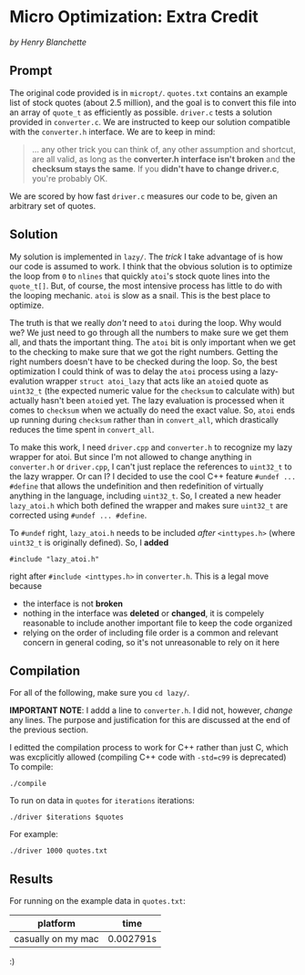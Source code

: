# Micro Optimization: Extra Credit

_by Henry Blanchette_

## Prompt

The original code provided is in `micropt/`. `quotes.txt` contains an example list of stock quotes (about 2.5 million), and the goal is to convert this file into an array of `quote_t` as efficiently as possible. `driver.c` tests a solution provided in `converter.c`. We are instructed to keep our solution compatible with the `converter.h` interface. We are to keep in mind:

> ... any other trick you can think of, any other assumption and shortcut, are all valid, as long as the **converter.h interface isn't broken** and **the checksum stays the same**. If you **didn't have to change driver.c**, you're probably OK.

We are scored by how fast `driver.c` measures our code to be, given an arbitrary set of quotes.

## Solution

My solution is implemented in `lazy/`. The _trick_ I take advantage of is how our code is assumed to work. I think that the obvious solution is to optimize the loop from `0` to `nlines` that quickly `atoi`'s stock quote lines into the `quote_t[]`. But, of course, the most intensive process has little to do with the looping mechanic. `atoi` is slow as a snail. This is the best place to optimize.

The truth is that we really _don't_ need to `atoi` during the loop. Why would we? We just need to go through all the numbers to make sure we get them all, and thats the important thing. The `atoi` bit is only important when we get to the checking to make sure that we got the right numbers. Getting the right numbers doesn't have to be checked during the loop. So, the best optimization I could think of was to delay the `atoi` process using a lazy-evalution wrapper `struct atoi_lazy` that acts like an `atoi`ed quote as `uint32_t` (the expected numeric value for the `checksum` to calculate with) but actually hasn't been `atoi`ed yet. The lazy evaluation is processed when it comes to `checksum` when we actually do need the exact value. So, `atoi` ends up running  during `checksum` rather than in `convert_all`, which drastically reduces the time spent in `convert_all`.

To make this work, I need `driver.cpp` and `converter.h` to recognize my lazy wrapper for atoi. But since I'm not allowed to change anything in `converter.h` or `driver.cpp`, I can't just replace the references to `uint32_t` to the lazy wrapper. Or can I? I decided to use the cool C++ feature `#undef ... #define` that allows the undefinition and then redefinition of virtually anything in the language, including `uint32_t`. So, I created a new header `lazy_atoi.h` which both defined the wrapper and makes sure `uint32_t` are corrected using `#undef ... #define`. 

To `#undef` right, `lazy_atoi.h` needs to be included _after_ `<inttypes.h>` (where `uint32_t` is originally defined). So, I **added**

    #include "lazy_atoi.h"

right after `#include <inttypes.h>` in `converter.h`. This is a legal move because
- the interface is not **broken**
- nothing in the interface was **deleted** or **changed**, it is compelely reasonable to include another important file to keep the code organized
- relying on the order of including file order is a common and relevant concern in general coding, so it's not unreasonable to rely on it here



## Compilation

For all of the following, make sure you `cd lazy/`.

**IMPORTANT NOTE**: I addd a line to `converter.h`. I did not, however, _change_ any lines. The purpose and justification for this are discussed at the end of the previous section.

I editted the compilation process to work for C++ rather than just C, which was excplicitly allowed (compiling C++ code with `-std=c99` is deprecated) To compile:

    ./compile

To run on data in `quotes` for `iterations` iterations:

    ./driver $iterations $quotes

For example:
    
    ./driver 1000 quotes.txt

## Results

For running on the example data in `quotes.txt`:

| platform | time |
|---|---|
| casually on my mac | 0.002791s |

:)
